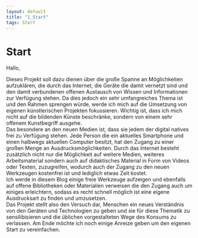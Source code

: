 ```yaml
---
layout: default
title: "1_Start"
tags: Start
---
```


# Start  

Hallo,  

Dieses Projekt soll dazu dienen über die große Spanne an Möglichkeiten aufzuklären, die durch das Internet, die Geräte die damit vernetzt sind und den damit verbundenen offenen Austausch von Wissen und Informationen zur Verfügung stehen. Da dies jedoch ein sehr umfangreiches Thema ist und den Rahmen sprengen würde, werde ich mich auf die Umsetzung von eigenen künstlerischen Projekten fokussieren. Wichtig ist, dass ich mich nicht auf die bildenden Künste beschränke, sondern von einem sehr offenem Kunstbegriff ausgehe.  
Das besondere an den neuen Medien ist, dass sie jedem der digital natives frei zu Verfügung stehen. Jede Person die ein aktuelles Smartphone und einen halbwegs aktuellen Computer besitzt, hat den Zugang zu einer großen Menge an Ausdrucksmöglichkeiten. Durch das Internet besteht zusätzlich nicht nur die Möglichkeit auf weitere Medien, weiteres Arbeitsmaterial sondern auch auf didaktisches Material in Form von Videos oder Texten, zuzugreifen, wodurch auch der Zugang zu den neuen Werkzeugen kostenfrei ist und lediglich etwas Zeit kostet.  
Ich werde in diesem Blog einige freie Werkzeuge aufzeigen und ebenfalls auf offene Bibliotheken oder Materialien verweisen die den Zugang auch um einiges erleichtern, sodass es recht schnell möglich ist eine eigene Ausdrucksart zu finden und umzusetzen.  
Das Projekt stellt also den Versuch dar, Menschen ein neues Verständnis von den Geräten und Technologien zu geben und sie für diese Thematik zu sensilibisieren und die üblichen vorgestalteten Wege des Konsums zu verlassen. Am Ende möchte ich noch einige Anreize geben um den eigenen Start zu vereinfachen.  


